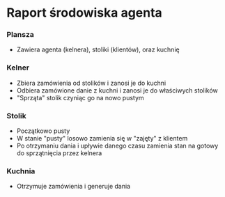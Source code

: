 # Raport środowiska agenta
### Plansza
* Zawiera agenta (kelnera), stoliki (klientów), oraz kuchnię
### Kelner
* Zbiera zamówienia od stolików i zanosi je do kuchni
* Odbiera zamówione danie z kuchni i zanosi je do właściwych stolików
* "Sprząta" stolik czyniąc go na nowo pustym
### Stolik
* Początkowo pusty
* W stanie "pusty" losowo zamienia się w "zajęty" z klientem
* Po otrzymaniu dania i upływie danego czasu zamienia stan na gotowy do sprzątnięcia przez kelnera
### Kuchnia
* Otrzymuje zamówienia i generuje dania


